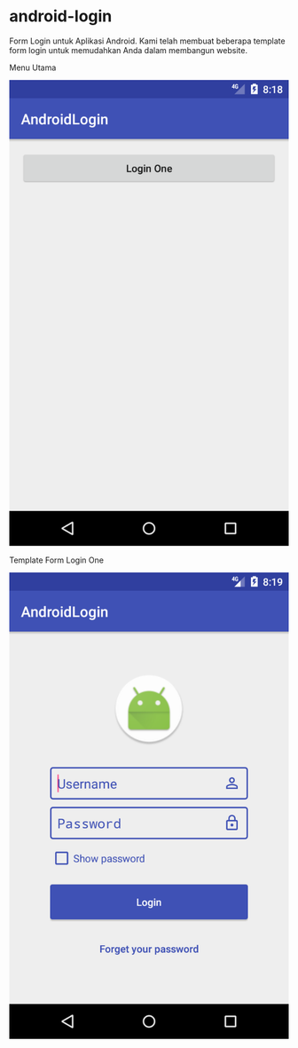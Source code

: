 # android-login
Form Login untuk Aplikasi Android.
Kami telah membuat beberapa template form login untuk memudahkan Anda dalam membangun website.

Menu Utama
 
![alt text](https://github.com/bagi-code/android-login/blob/master/menu_utama.png)

Template Form Login One
 
![alt text](https://github.com/bagi-code/android-login/blob/master/login_one.png)

